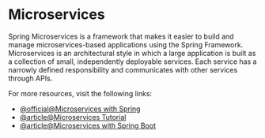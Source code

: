 # Microservices

Spring Microservices is a framework that makes it easier to build and manage microservices-based applications using the Spring Framework. Microservices is an architectural style in which a large application is built as a collection of small, independently deployable services. Each service has a narrowly defined responsibility and communicates with other services through APIs.

For more resources, visit the following links:

- [@official@Microservices with Spring](https://spring.io/microservices)
- [@article@Microservices Tutorial](https://www.javatpoint.com/microservices)
- [@article@Microservices with Spring Boot ](https://medium.com/omarelgabrys-blog/microservices-with-spring-boot-intro-to-microservices-part-1-c0d24cd422c3)
